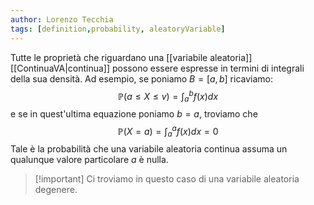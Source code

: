 ```yaml
---
author: Lorenzo Tecchia
tags: [definition,probability, aleatoryVariable]
---
```

Tutte le proprietà che riguardano una [[variabile aleatoria]] [[ContinuaVA|continua]] possono essere espresse in termini di integrali della sua densità. Ad esempio, se poniamo $B = [a,b]$ ricaviamo: $$\mathbb{P}(a \leq X \leq v) = \int_{a}^{b}f(x)dx$$ e se in quest'ultima equazione poniamo $b=a$, troviamo che $$\mathbb{P}(X=a)=\int_{a}^{a}f(x)dx =0$$ Tale è la probabilità che una variabile aleatoria continua assuma un qualunque valore particolare $a$ è nulla.
>[!important] Ci troviamo in questo caso di una variabile aleatoria degenere.